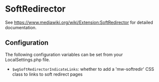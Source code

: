SoftRedirector
=============

See https://www.mediawiki.org/wiki/Extension:SoftRedirector for detailed documentation.

Configuration
-------------

The following configuration variables can be set from your LocalSettings.php file.

* `$wgSoftRedirectorIndicateLinks`: whether to add a 'mw-softredir' CSS class to links to soft redirect pages